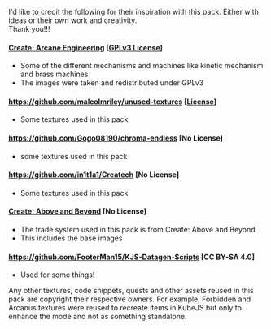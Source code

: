 I'd like to credit the following for their inspiration with this pack.  Either with ideas or their own work and creativity.  
Thank you!!!

#### [Create: Arcane Engineering](https://github.com/CoolerGangster/Create-Arcane-Engineering) [[GPLv3 License](https://github.com/CoolerGangster/Create-Arcane-Engineering/blob/dev/LICENSE)]
- Some of the different mechanisms and machines like kinetic mechanism and brass machines
- The images were taken and redistributed under GPLv3

#### https://github.com/malcolmriley/unused-textures [[License](https://github.com/malcolmriley/unused-textures/blob/master/LICENSE)]
- Some textures used in this pack

#### https://github.com/Gogo08190/chroma-endless [No License]
- some textures used in this pack

#### https://github.com/in1t1a1/Createch [No License]
- Some textures used in this pack

#### [Create: Above and Beyond](https://github.com/simibubi/Above-and-Beyond) [No License]
- The trade system used in this pack is from Create: Above and Beyond
- This includes the base images

#### https://github.com/FooterMan15/KJS-Datagen-Scripts [CC BY-SA 4.0]
- Used for some things!

Any other textures, code snippets, quests and other assets reused in this pack are copyright their respective owners.
For example, Forbidden and Arcanus textures were reused to recreate items in KubeJS but only to enhance the mode and not as something standalone.





